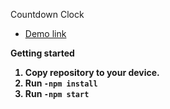 Countdown Clock

- [Demo link](https://Anton-Karpena.github.io/countdown_clock/)

<strong>Getting started<strong>

1) Copy repository to your device.
2) Run ```-npm install```
3) Run ```-npm start```

